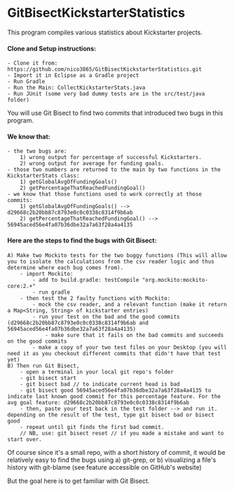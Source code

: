 # GitBisectKickstarterStatistics

This program compiles various statistics about Kickstarter projects.

#### Clone and Setup instructions:
	- Clone it from: https://github.com/nico3865/GitBisectKickstarterStatistics.git
	- Import it in Eclipse as a Gradle project
	- Run Gradle 
	- Run the Main: CollectKickstarterStats.java
	- Run JUnit (some very bad dummy tests are in the src/test/java folder) 

You will use Git Bisect to find two commits that introduced two bugs in this program.

#### We know that:
	- the two bugs are: 
		1) wrong output for percentage of successful Kickstarters.
		2) wrong output for average for funding goals.
	- those two numbers are returned to the main by two functions in the KickstarterStats class: 
		1) getGlobalAvgOfFundingGoals()
		2) getPercentageThatReachedFundingGoal() 
	- we know that those functions used to work correctly at those commits:
		1) getGlobalAvgOfFundingGoals() --> d29668c2b20bb87c8793e0c0c0338c8314f9b6ab
		2) getPercentageThatReachedFundingGoal() --> 56945aced56e4fa07b36dbe32a7a63f28a4a4135
 
#### Here are the steps to find the bugs with Git Bisect:
	A) Make two Mockito tests for the two buggy functions (This will allow you to isolate the calculations from the csv reader logic and thus determine where each bug comes from).
		- import Mockito:
			- add to build.gradle: testCompile "org.mockito:mockito-core:2.+"
			- run gradle
		- then test the 2 faulty functions with Mockito:
			- mock the csv reader, and a relevant function (make it return a Map<String, String> of kickstarter entries)
			- run your test on the bad and the good commits (d29668c2b20bb87c8793e0c0c0338c8314f9b6ab and 56945aced56e4fa07b36dbe32a7a63f28a4a4135)
				- make sure that it fails on the bad commits and succeeds on the good commits
			- make a copy of your two test files on your Desktop (you will need it as you checkout different commits that didn't have that test yet)
	B) Then run Git Bisect, 
		- open a terminal in your local git repo's folder
		- git bisect start
		- git bisect bad // to indicate current head is bad
		- git bisect good 56945aced56e4fa07b36dbe32a7a63f28a4a4135 to indicate last known good commit for this percentage feature. For the avg goal feature: d29668c2b20bb87c8793e0c0c0338c8314f9b6ab
		- then, paste your test back in the test folder --> and run it. depending on the result of the test, type git bisect bad or bisect good
		- repeat until git finds the first bad commit.
		// NB, use: git bisect reset // if you made a mistake and want to start over.

Of course since it's a small repo, with a short history of commit, it would be relatively easy to find the bugs using 
	a) git-grep, or 
	b) visualizing a file's history with git-blame (see feature accessible on GitHub's website)

But the goal here is to get familiar with Git Bisect.
